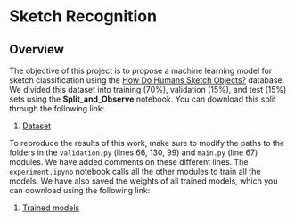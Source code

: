# Sketch Recognition
## Overview
The objective of this project is to propose a machine learning model for sketch classification using the [How Do Humans Sketch Objects?](https://cybertron.cg.tu-berlin.de/eitz/projects/classifysketch/) database. We divided this dataset into training (70%), validation (15%), and test (15%) sets using the **Split_and_Observe** notebook. You can download this split through the following link:
1. [Dataset](https://drive.google.com/drive/folders/1BTFb0hxsmjmgRxxdzVvDOOnGLxe3qSJa?usp=sharing)

To reproduce the results of this work, make sure to modify the paths to the folders in the `validation.py` (lines 66, 130, 99) and `main.py` (line 67) modules. We have added comments on these different lines. The `experiment.ipynb` notebook calls all the other modules to train all the models. We have also saved the weights of all trained models, which you can download using the following link:
1. [Trained models](https://drive.google.com/drive/folders/1BTFb0hxsmjmgRxxdzVvDOOnGLxe3qSJa?usp=sharing)
